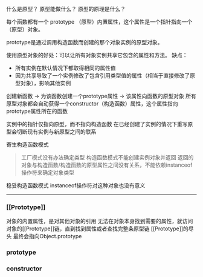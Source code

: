什么是原型？
原型能做什么？
原型的原理是什么？

每个函数都有一个 prototype （原型）内置属性，这个属性是一个指针指向一个（原型）对象。

prototype是通过调用构造函数而创建的那个对象实例的原型对象。

使用原型对象的好处：可以让所有对象实例共享它包含的属性和方法。
缺点：
- 所有实例在默认情况下都取得相同的属性值
- 因为共享导致了一个实例修改了包含引用类型值的属性（相当于直接修改了原型对象），影响其他实例


创建新函数 -> 为该函数创建一个prototype属性 -> 该属性向函数的原型对象
所有原型对象都会自动获得一个constructor（构造函数）属性，这个属性指向prototype属性所在的函数

实例中的指针仅指向原型，而不指向构造函数
在已经创建了实例的情况下重写原型会切断现有实例与新原型之间的联系

寄生构造函数模式
> 工厂模式没有办法确定类型
> 构造函数模式不能创建实例对象并返回
返回的对象与构造函数/构造函数的原型属性之间没有关系，不能依赖instanceof操作符来确定对象类型

稳妥构造函数模式
instanceof操作符对这种对象也没有意义

***
### \[[Prototype]]
对象的内置属性，是对其他对象的引用
无法在对象本身找到需要的属性，就访问对象的\[[Prototype]]链，直到找到属性或者查找完整条原型链
\[[Prototype]]的尽头
最终会指向Object.prototype

### prototype

### constructor

